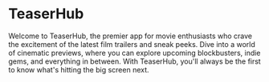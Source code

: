 # TeaserHub
Welcome to TeaserHub, the premier app for movie enthusiasts who crave the excitement of the latest film trailers and sneak peeks. Dive into a world of cinematic previews, where you can explore upcoming blockbusters, indie gems, and everything in between. With TeaserHub, you'll always be the first to know what's hitting the big screen next.
